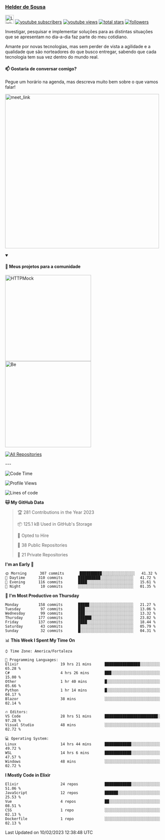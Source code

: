 <p align="left">
<a href="https://github.com/andridus">
    <h3>Helder de Sousa</h3></a>
</p>


<p align="left">
 <a href="https://linkedin.com/in/helder-de-sousa">
    <img height="28px" alt="Linkedin" title="Helder de Sousa" src="https://img.shields.io/badge/-linkedin-blue?style=flat-square&logo=Linkedin&logoColor=white&link=https://www.linkedin.com/in/helder-de-sousa""/></a>
  <a href="https://www.youtube.com/@vocedesenvolvedor?sub_confirmation=1">
    <img alt="youtube subscribers" title="Inscreva-se no canal Você, desenvolvedor" src="https://custom-icon-badges.demolab.com/youtube/channel/subscribers/UCh-qOj_p5CY_AfuR7fEYbwA?color=%23E05D44&label=V0CÊ,%20 DESENVOLVEDOR&logo=video&logoColor=white&style=for-the-badge&labelColor=CE4630""/></a>
  <a href="https://www.youtube.com/@vocedesenvolvedor">
    <img alt="youtube views" title="YouTube Visualizações" src="https://custom-icon-badges.demolab.com/youtube/channel/views/UCh-qOj_p5CY_AfuR7fEYbwA?color=%23E1AD0E&logo=video&logoColor=white&style=for-the-badge&labelColor=C79600"/></a>
  <a href="https://github.com/andridus?tab=repositories&sort=stargazers">
    <img alt="total stars" title="Total de Estrelas no GitHub" src="https://custom-icon-badges.demolab.com/github/stars/andridus?color=55960c&style=for-the-badge&labelColor=488207&logo=star"/></a>
  <a href="https://github.com/andridus?tab=followers">
    <img alt="followers" title="Siga-me on Github" src="https://custom-icon-badges.demolab.com/github/followers/andridus?color=236ad3&labelColor=1155ba&style=for-the-badge&logo=person-add&label=Follow&logoColor=white"/></a>
</p>

<p align="left">
 Investigar, pesquisar e implementar soluções para as distintas situações que se apresentam no dia-a-dia faz parte do meu cotidiano.

Amante por novas tecnologias, mas sem perder de vista a agilidade e a qualidade que são norteadores do que busco entregar, sabendo que cada tecnologia tem sua vez dentro do mundo real.
</p>

#### 📫 Gostaria de conversar comigo?

Pegue um horário na agenda, mas descreva muito bem sobre o que vamos falar!

<a href="https://calendly.com/andridus/30min" target="_blank"><img width="498" alt="meet_link" src="https://user-images.githubusercontent.com/15426564/144297439-f530f383-e73e-41e0-9914-a9b7d3f432e5.png"></a>


<details open>
  <summary><h4>📘 Meus projetos para a comunidade</h4></summary>

  <p align="left">
    <a href="https://github.com/andridus/httpmock"><img width="278" src="https://denvercoder1-github-readme-stats.vercel.app/api/pin/?username=andridus&repo=httpmock&theme=default&show_icons=true" alt="HTTPMock"></a>
    <a href="https://github.com/andridus/bee"><img width="278" src="https://denvercoder1-github-readme-stats.vercel.app/api/pin/?username=andridus&repo=be&theme=default&show_icons=true" alt="Be"></a>

  </p>

  <a href="https://github.com/andridus?tab=repositories&sort=stargazers"><img alt="All Repositories" title="All Repositories" src="https://custom-icon-badges.demolab.com/badge/-Clique%20aqui%20para%20todos%20os%20meus%20repos-efefef?style=for-the-badge&logoColor=black&logo=repo"/></a>
</details>
---

<!--START_SECTION:waka-->
![Code Time](http://img.shields.io/badge/Code%20Time-64%20hrs%2028%20mins-blue)

![Profile Views](http://img.shields.io/badge/Profile%20Views-101-blue)

![Lines of code](https://img.shields.io/badge/From%20Hello%20World%20I%27ve%20Written-778%20Thousand%20lines%20of%20code-blue)

**🐱 My GitHub Data** 

> 🏆 281 Contributions in the Year 2023
 > 
> 📦 125.1 kB Used in GitHub's Storage 
 > 
> 💼 Opted to Hire
 > 
> 📜 38 Public Repositories 
 > 
> 🔑 21 Private Repositories  
 > 
**I'm an Early 🐤** 

```text
🌞 Morning      307 commits       ██████████░░░░░░░░░░░░░░░   41.32 % 
🌆 Daytime      310 commits       ██████████░░░░░░░░░░░░░░░   41.72 % 
🌃 Evening      116 commits       ████░░░░░░░░░░░░░░░░░░░░░   15.61 % 
🌙 Night         10 commits       ░░░░░░░░░░░░░░░░░░░░░░░░░   01.35 % 

```
📅 **I'm Most Productive on Thursday** 

```text
Monday         158 commits       █████░░░░░░░░░░░░░░░░░░░░   21.27 % 
Tuesday         97 commits       ███░░░░░░░░░░░░░░░░░░░░░░   13.06 % 
Wednesday       99 commits       ███░░░░░░░░░░░░░░░░░░░░░░   13.32 % 
Thursday       177 commits       ██████░░░░░░░░░░░░░░░░░░░   23.82 % 
Friday         137 commits       ████░░░░░░░░░░░░░░░░░░░░░   18.44 % 
Saturday        43 commits       █░░░░░░░░░░░░░░░░░░░░░░░░   05.79 % 
Sunday          32 commits       █░░░░░░░░░░░░░░░░░░░░░░░░   04.31 % 

```


📊 **This Week I Spent My Time On** 

```text
⌚︎ Time Zone: America/Fortaleza

💬 Programming Languages: 
Elixir                   19 hrs 21 mins      ████████████████░░░░░░░░░   65.28 % 
C#                       4 hrs 26 mins       ███░░░░░░░░░░░░░░░░░░░░░░   15.00 % 
Other                    1 hr 40 mins        █░░░░░░░░░░░░░░░░░░░░░░░░   05.66 % 
Python                   1 hr 14 mins        █░░░░░░░░░░░░░░░░░░░░░░░░   04.17 % 
Blazor                   38 mins             ░░░░░░░░░░░░░░░░░░░░░░░░░   02.14 % 

🔥 Editors: 
VS Code                  28 hrs 51 mins      ████████████████████████░   97.28 % 
Visual Studio            48 mins             ░░░░░░░░░░░░░░░░░░░░░░░░░   02.72 % 

💻 Operating System: 
Linux                    14 hrs 44 mins      ████████████░░░░░░░░░░░░░   49.72 % 
WSL                      14 hrs 6 mins       ████████████░░░░░░░░░░░░░   47.57 % 
Windows                  48 mins             ░░░░░░░░░░░░░░░░░░░░░░░░░   02.72 % 

```

**I Mostly Code in Elixir** 

```text
Elixir                   24 repos            ████████████░░░░░░░░░░░░░   51.06 % 
JavaScript               12 repos            ██████░░░░░░░░░░░░░░░░░░░   25.53 % 
Vue                      4 repos             ██░░░░░░░░░░░░░░░░░░░░░░░   08.51 % 
CSS                      1 repo              ░░░░░░░░░░░░░░░░░░░░░░░░░   02.13 % 
Dockerfile               1 repo              ░░░░░░░░░░░░░░░░░░░░░░░░░   02.13 % 

```



 Last Updated on 10/02/2023 12:38:48 UTC
<!--END_SECTION:waka-->
